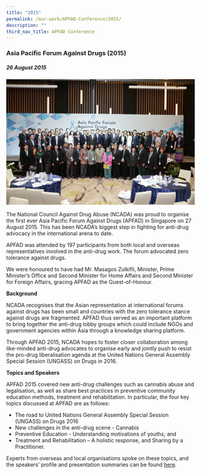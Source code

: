 ```yaml
---
title: "2015"
permalink: /our-work/APFAD-Conference/2015/
description: ""
third_nav_title: APFAD Conference
---
```

### Asia Pacific Forum Against Drugs (2015)

##### 26 August 2015

![](/images/APFAD/apfad2015%20group%20photo.jpg)

The National Council Against Drug Abuse (NCADA) was proud to organise the ​first ever Asia Pacific Forum Against Drugs (APFAD) in Singapore on 27 August 2015. This has been NCADA’s biggest step in fighting for anti-drug advocacy in the international arena to date.  
  
APFAD was attended by 197 participants from both local and overseas representatives involved in the anti-drug work. The forum advocated zero tolerance against drugs.  
  
We ​were honoured to have had Mr. Masagos Zulkifli, Minister, Prime Minister’s Office and Second Minister for Home Affairs and Second Minister for Foreign Affairs, gracing APFAD as the Guest-of-Honour.


**Background**  

NCADA recognises that the Asian representation at international forums against drugs has been small and countries with the zero tolerance stance against drugs are fragmented. APFAD thus served as an important platform to bring together the anti-drug lobby groups which could include NGOs and government agencies within Asia through a knowledge sharing platform.  

Through APFAD 2015, NCADA hopes to foster closer collaboration among like-minded anti-drug advocates to organise early and jointly push to resist the pro-drug liberalisation agenda at the United Nations General Assembly Special Session (UNGASS) on Drugs in 2016.

**Topics and Speakers** 

APFAD 2015  covered new anti-drug challenges such as cannabis abuse and legalisation, as well as share best practices in preventive community education methods, treatment and rehabilitation. In particular, the four key topics discussed at APFAD are as follows:

* The road to United Nations General Assembly Special Session (UNGASS) on Drugs 2016
* New challenges in the anti-drug scene - Cannabis
* Preventive Education - Understanding motivations of youths; and
* Treatment and Rehabilitation – A holistic response, and Sharing by a Practitioner.

Experts from overseas and local organisations ​spoke on these topics, and the speakers’ profile and presentation summaries can be found [here](https://go.gov.sg/apfad2015speakersummary).